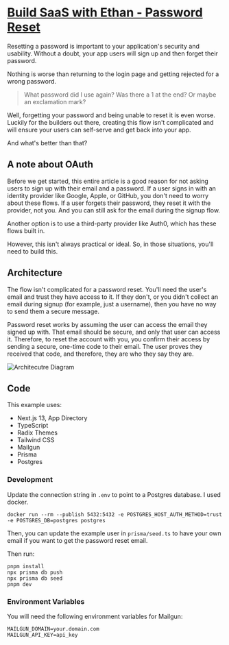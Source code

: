 # [Build SaaS with Ethan - Password Reset](https://ethanmick.com/how-to-create-a-password-reset-flow/)

Resetting a password is important to your application's security and usability.
Without a doubt, your app users will sign up and then forget their password.

Nothing is worse than returning to the login page and getting rejected for a
wrong password.

> What password did I use again? Was there a 1 at the end? Or maybe an exclamation mark?

Well, forgetting your password and being unable to reset it is even worse.
Luckily for the builders out there, creating this flow isn't complicated and
will ensure your users can self-serve and get back into your app.

And what's better than that?

## A note about OAuth

Before we get started, this entire article is a good reason for not asking users
to sign up with their email and a password. If a user signs in with an identity
provider like Google, Apple, or GitHub, you don't need to worry about these
flows. If a user forgets their password, they reset it with the provider, not
you. And you can still ask for the email during the signup flow.

Another option is to use a third-party provider like Auth0, which has these
flows built in.

However, this isn't always practical or ideal. So, in those situations, you'll
need to build this.

## Architecture

The flow isn't complicated for a password reset. You'll need the user's email
and trust they have access to it. If they don't, or you didn't collect an email
during signup (for example, just a username), then you have no way to send them
a secure message.

Password reset works by assuming the user can access the email they signed up
with. That email should be secure, and only that user can access it. Therefore,
to reset the account with you, you confirm their access by sending a secure,
one-time code to their email. The user proves they received that code, and
therefore, they are who they say they are.

![Architecutre Diagram](https://ethanmick.com/content/images/size/w1000/2023/09/image-2.png)

## Code

This example uses:

- Next.js 13, App Directory
- TypeScript
- Radix Themes
- Tailwind CSS
- Mailgun
- Prisma
- Postgres

### Development

Update the connection string in `.env` to point to a Postgres database. I used docker.

```
docker run --rm --publish 5432:5432 -e POSTGRES_HOST_AUTH_METHOD=trust -e POSTGRES_DB=postgres postgres
```

Then, you can update the example user in `prisma/seed.ts` to have your own email
if you want to get the password reset email.

Then run:

```
pnpm install
npx prisma db push
npx prisma db seed
pnpm dev
```

### Environment Variables

You will need the following environment variables for Mailgun:

```
MAILGUN_DOMAIN=your.domain.com
MAILGUN_API_KEY=api_key
```
